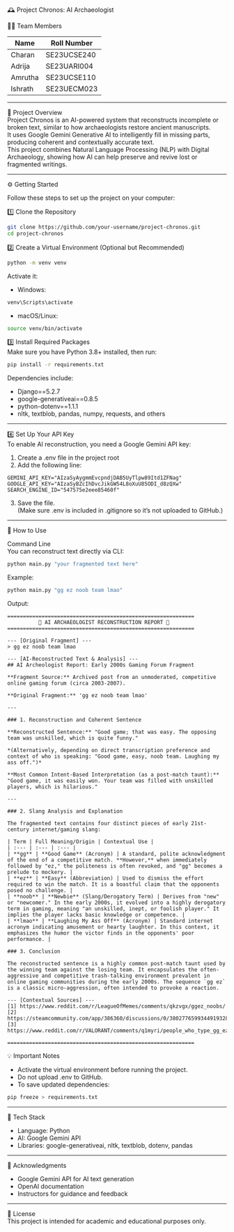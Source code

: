🕰️ Project Chronos: AI Archaeologist  

👩‍💻 Team Members  

| Name | Roll Number |  
|------|--------------|  
| Charan | SE23UCSE240 |  
| Adrija | SE23UARI004 |  
| Amrutha | SE23UCSE110 |  
| Ishrath | SE23UECM023 |  

---

🧠 Project Overview  
Project Chronos is an AI-powered system that reconstructs incomplete or broken text, similar to how archaeologists restore ancient manuscripts.  
It uses Google Gemini Generative AI to intelligently fill in missing parts, producing coherent and contextually accurate text.  
This project combines Natural Language Processing (NLP) with Digital Archaeology, showing how AI can help preserve and revive lost or fragmented writings.  

---

⚙️ Getting Started  

Follow these steps to set up the project on your computer:  

1️⃣ Clone the Repository  
```bash
git clone https://github.com/your-username/project-chronos.git
cd project-chronos
```  

2️⃣ Create a Virtual Environment (Optional but Recommended)  
```bash
python -m venv venv
```  
Activate it:  

- Windows:  
```bash
venv\Scripts\activate
```  
- macOS/Linux:  
```bash
source venv/bin/activate
```  

3️⃣ Install Required Packages  
Make sure you have Python 3.8+ installed, then run:  
```bash
pip install -r requirements.txt
```  

Dependencies include:  
- Django==5.2.7  
- google-generativeai==0.8.5  
- python-dotenv==1.1.1  
- nltk, textblob, pandas, numpy, requests, and others  

---

4️⃣ Set Up Your API Key  
To enable AI reconstruction, you need a Google Gemini API key:  

1. Create a .env file in the project root  
2. Add the following line:  
```env
GEMINI_API_KEY="AIzaSyAygmmEvcpndjDAB5UyTlpw89Itd1ZFNag"
GOOGLE_API_KEY="AIzaSyBZcIhDvcJikGW54L8oXuU85ODI_d8zQXw"
SEARCH_ENGINE_ID="547575e2eee85460f"
```  
3. Save the file.  
(Make sure .env is included in .gitignore so it’s not uploaded to GitHub.)  

---

🚀 How to Use  

Command Line  
You can reconstruct text directly via CLI:  
```bash
python main.py "your fragmented text here"
```  

Example:  
```bash
python main.py "gg ez noob team lmao"
```  

Output:  
```
============================================================
          📜 AI ARCHAEOLOGIST RECONSTRUCTION REPORT 📜
============================================================

--- [Original Fragment] ---
> gg ez noob team lmao

--- [AI-Reconstructed Text & Analysis] ---
## AI Archeologist Report: Early 2000s Gaming Forum Fragment

**Fragment Source:** Archived post from an unmoderated, competitive online gaming forum (circa 2003-2007).

**Original Fragment:** 'gg ez noob team lmao'

---

### 1. Reconstruction and Coherent Sentence

**Reconstructed Sentence:** "Good game; that was easy. The opposing team was unskilled, which is quite funny."

*(Alternatively, depending on direct transcription preference and context of who is speaking: "Good game, easy, noob team. Laughing my ass off.")*

**Most Common Intent-Based Interpretation (as a post-match taunt):** "Good game, it was easily won. Your team was filled with unskilled players, which is hilarious."

---

### 2. Slang Analysis and Explanation

The fragmented text contains four distinct pieces of early 21st-century internet/gaming slang:

| Term | Full Meaning/Origin | Contextual Use |
| :--- | :--- | :--- |
| **gg** | **Good Game** (Acronym) | A standard, polite acknowledgment of the end of a competitive match. **However,** when immediately followed by "ez," the politeness is often revoked, and "gg" becomes a prelude to mockery. |
| **ez** | **Easy** (Abbreviation) | Used to dismiss the effort required to win the match. It is a boastful claim that the opponents posed no challenge. |
| **noob** | **Newbie** (Slang/Derogatory Term) | Derives from "new" or "newcomer." In the early 2000s, it evolved into a highly derogatory term in gaming, meaning "an unskilled, inept, or foolish player." It implies the player lacks basic knowledge or competence. |
| **lmao** | **Laughing My Ass Off** (Acronym) | Standard internet acronym indicating amusement or hearty laughter. In this context, it emphasizes the humor the victor finds in the opponents' poor performance. |

### 3. Conclusion

The reconstructed sentence is a highly common post-match taunt used by the winning team against the losing team. It encapsulates the often-aggressive and competitive trash-talking environment prevalent in online gaming communities during the early 2000s. The sequence `gg ez` is a classic micro-aggression, often intended to provoke a reaction.

--- [Contextual Sources] ---
[1] https://www.reddit.com/r/LeagueOfMemes/comments/qkzvgx/ggez_noobs/
[2] https://steamcommunity.com/app/386360/discussions/0/3802776599344919328/
[3] https://www.reddit.com/r/VALORANT/comments/q1myri/people_who_type_gg_ez_at_the_end_of_the_round_are/

============================================================
```  

💡 Important Notes  
- Activate the virtual environment before running the project.  
- Do not upload .env to GitHub.  
- To save updated dependencies:  
```bash
pip freeze > requirements.txt
```  

---

🧰 Tech Stack  
- Language: Python  
- AI: Google Gemini API  
- Libraries: google-generativeai, nltk, textblob, dotenv, pandas 

---

👏 Acknowledgments  
- Google Gemini API for AI text generation  
- OpenAI documentation  
- Instructors for guidance and feedback  

---

📜 License  
This project is intended for academic and educational purposes only.  
